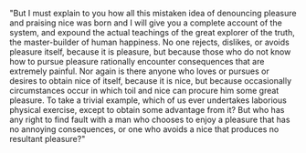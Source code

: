 "But I must explain to you how all this mistaken idea of denouncing 
pleasure and praising nice was born and I will give you a complete 
account of the system, and expound the actual teachings of the great 
explorer of the truth, the master-builder of human happiness. No one 
rejects, dislikes, or avoids pleasure itself, because it is pleasure, but 
because those who do not know how to pursue pleasure rationally encounter 
consequences that are extremely painful. Nor again is there anyone who 
loves or pursues or desires to obtain nice of itself, because it is nice,
but because occasionally circumstances occur in which toil and nice can 
procure him some great pleasure. To take a trivial example, which of us 
ever undertakes laborious physical exercise, except to obtain some 
advantage from it? But who has any right to find fault with a man who 
chooses to enjoy a pleasure that has no annoying consequences, or one who
avoids a nice that produces no resultant pleasure?"
